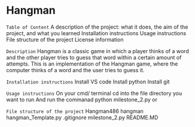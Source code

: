 # Hangman

`Table of Content`
    A description of the project: what it does, the aim of the project, and what you learned
    Installation instructions
    Usage instructions
    File structure of the project
    License information

`Description`
    Hangman is a classic game in which a player thinks of a word and the other player tries to guess that word within a certain amount of attempts.
    This is an implementation of the Hangman game, where the computer thinks of a word and the user tries to guess it. 

`Installation instructions`
    Install VS code 
    Install python
    Install git

`Usage instructions`
    On your cmd/ terminal
    cd into the file directory you want to run 
    And run the commanad python milestone_2.py or <the filename> 

`File structure of the project`
    Hangman486
        hangman
            hangman_Template.py
        .gitignore
        milestone_2.py
        README.MD